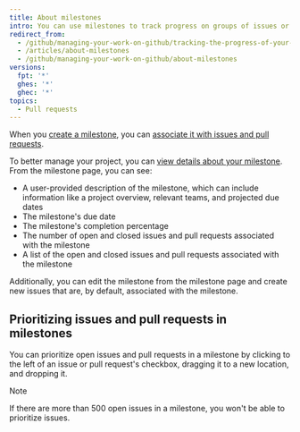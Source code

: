 ```yaml
---
title: About milestones
intro: You can use milestones to track progress on groups of issues or pull requests in a repository.
redirect_from:
  - /github/managing-your-work-on-github/tracking-the-progress-of-your-work-with-milestones/about-milestones
  - /articles/about-milestones
  - /github/managing-your-work-on-github/about-milestones
versions:
  fpt: '*'
  ghes: '*'
  ghec: '*'
topics:
  - Pull requests
---
```

When you [create a milestone](/issues/using-labels-and-milestones-to-track-work/creating-and-editing-milestones-for-issues-and-pull-requests), you can [associate it with issues and pull requests](/issues/using-labels-and-milestones-to-track-work/associating-milestones-with-issues-and-pull-requests).

To better manage your project, you can [view details about your milestone](/issues/using-labels-and-milestones-to-track-work/viewing-your-milestones-progress). From the milestone page, you can see:

* A user-provided description of the milestone, which can include information like a project overview, relevant teams, and projected due dates
* The milestone's due date
* The milestone's completion percentage
* The number of open and closed issues and pull requests associated with the milestone
* A list of the open and closed issues and pull requests associated with the milestone

Additionally, you can edit the milestone from the milestone page and create new issues that are, by default, associated with the milestone.

## Prioritizing issues and pull requests in milestones

You can prioritize open issues and pull requests in a milestone by clicking to the left of an issue or pull request's checkbox, dragging it to a new location, and dropping it.

> [!NOTE]
> If there are more than 500 open issues in a milestone, you won't be able to prioritize issues.
